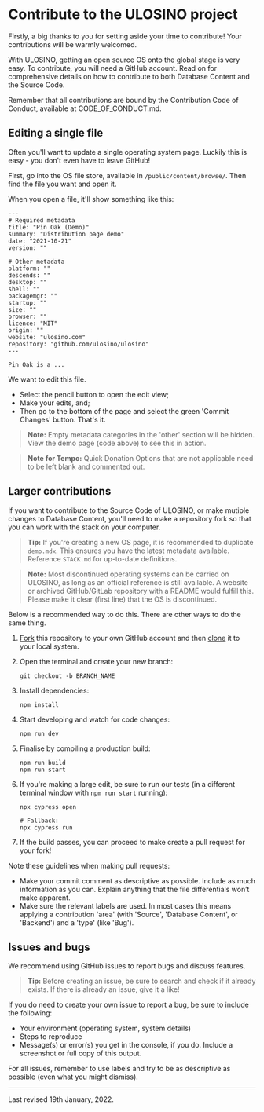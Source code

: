# Contribute to the ULOSINO project

Firstly, a big thanks to you for setting aside your time to contribute! Your contributions will be warmly welcomed.

With ULOSINO, getting an open source OS onto the global stage is very easy. To contribute, you will need a GitHub account. Read on for comprehensive details on how to contribute to both Database Content and the Source Code.

Remember that all contributions are bound by the Contribution Code of Conduct, available at CODE_OF_CONDUCT.md.

## Editing a single file

Often you'll want to update a single operating system page. Luckily this is easy - you don't even have to leave GitHub!

First, go into the OS file store, available in `/public/content/browse/`. Then find the file you want and open it.

When you open a file, it'll show something like this:

```
---
# Required metadata
title: "Pin Oak (Demo)"
summary: "Distribution page demo"
date: "2021-10-21"
version: ""

# Other metadata
platform: ""
descends: ""
desktop: ""
shell: ""
packagemgr: ""
startup: ""
size: ""
browser: ""
licence: "MIT"
origin: ""
website: "ulosino.com"
repository: "github.com/ulosino/ulosino"
---

Pin Oak is a ...
```

We want to edit this file.

- Select the pencil button to open the edit view;
- Make your edits, and;
- Then go to the bottom of the page and select the green 'Commit Changes' button. That's it.

> **Note:** Empty metadata categories in the 'other' section will be hidden. View the demo page (code above) to see this in action.

> **Note for Tempo:** Quick Donation Options that are not applicable need to be left blank and commented out.

## Larger contributions

If you want to contribute to the Source Code of ULOSINO, or make mutiple changes to Database Content, you'll need to make a repository fork so that you can work with the stack on your computer.

> **Tip:** If you're creating a new OS page, it is recommended to duplicate `demo.mdx`. This ensures you have the latest metadata available. Reference `STACK.md` for up-to-date definitions.

> **Note:** Most discontinued operating systems can be carried on ULOSINO, as long as an official reference is still available. A website or archived GitHub/GitLab repository with a README would fulfill this. Please make it clear (first line) that the OS is discontinued.

Below is a recommended way to do this. There are other ways to do the same thing.

1. [Fork](https://help.github.com/articles/fork-a-repo/) this repository to your
   own GitHub account and then
   [clone](https://help.github.com/articles/cloning-a-repository/) it to your local system.
2. Open the terminal and create your new branch:
   ```
   git checkout -b BRANCH_NAME
   ```
3. Install dependencies:

   ```
   npm install
   ```

4. Start developing and watch for code changes:

   ```
   npm run dev
   ```

5. Finalise by compiling a production build:

   ```
   npm run build
   npm run start
   ```

6. If you're making a large edit, be sure to run our tests (in a different terminal window with `npm run start` running):

   ```
   npx cypress open

   # Fallback:
   npx cypress run
   ```

7. If the build passes, you can proceed to make create a pull request for your fork!

Note these guidelines when making pull requests:

- Make your commit comment as descriptive as possible. Include as much information as you can. Explain anything that the file differentials won’t make apparent.
- Make sure the relevant labels are used. In most cases this means applying a contribution 'area' (with 'Source', 'Database Content', or 'Backend') and a 'type' (like 'Bug').

## Issues and bugs

We recommend using GitHub issues to report bugs and discuss features.

> **Tip:** Before creating an issue, be sure to search and check if it already exists. If there is already an issue, give it a like!

If you do need to create your own issue to report a bug, be sure to include the following:

- Your environment (operating system, system details)
- Steps to reproduce
- Message(s) or error(s) you get in the console, if you do. Include a screenshot or full copy of this output.

For all issues, remember to use labels and try to be as descriptive as possible (even what you might dismiss).

---

Last revised 19th January, 2022.

